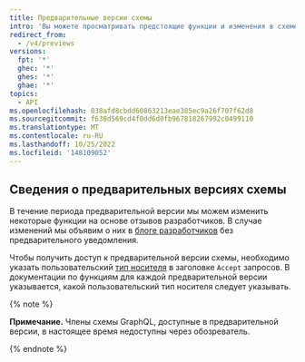 ```yaml
---
title: Предварительные версии схемы
intro: 'Вы можете просматривать предстоящие функции и изменения в схеме GraphQL {% data variables.product.prodname_dotcom %} перед их добавлением в API GraphQL {% data variables.product.prodname_dotcom %}.'
redirect_from:
  - /v4/previews
versions:
  fpt: '*'
  ghec: '*'
  ghes: '*'
  ghae: '*'
topics:
  - API
ms.openlocfilehash: 038afd8cbdd60863213eae385ec9a26f707f62d8
ms.sourcegitcommit: f638d569cd4f0dd6d0fb967818267992c0499110
ms.translationtype: MT
ms.contentlocale: ru-RU
ms.lasthandoff: 10/25/2022
ms.locfileid: '148109052'
---
```

## Сведения о предварительных версиях схемы

В течение периода предварительной версии мы можем изменить некоторые функции на основе отзывов разработчиков. В случае изменений мы объявим о них в [блоге разработчиков](https://developer.github.com/changes/) без предварительного уведомления.

Чтобы получить доступ к предварительной версии схемы, необходимо указать пользовательский [тип носителя](/rest/overview/media-types) в заголовке `Accept` запросов. В документации по функциям для каждой предварительной версии указывается, какой пользовательский тип носителя следует указывать.

{% note %}

**Примечание.** Члены схемы GraphQL, доступные в предварительной версии, в настоящее время недоступны через обозреватель.

{% endnote %}
